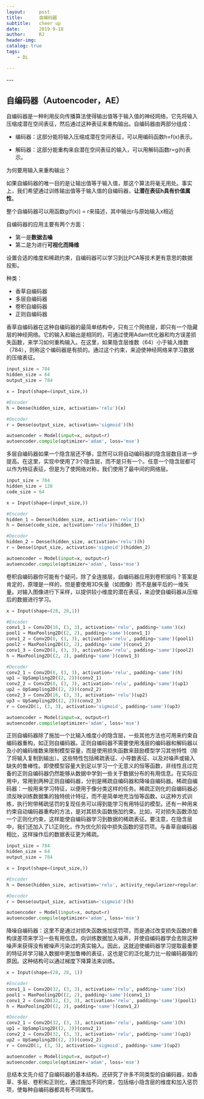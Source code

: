 ```yaml
---
layout:     post
title:      自编码器
subtitle:   cheer up
date:       2019-9-18
author:     RJ
header-img: 
catalog: true
tags:
    - DL

---
```

<p id = "build"></p>
---



## 自编码器（Autoencoder，AE）
自编码器是一种利用反向传播算法使得输出值等于输入值的神经网络，它先将输入压缩成潜在空间表征，然后通过这种表征来重构输出。自编码器由两部分组成：

- 编码器：这部分能将输入压缩成潜在空间表征，可以用编码函数h=f(x)表示。

- 解码器：这部分能重构来自潜在空间表征的输入，可以用解码函数r=g(h)表示。

为何要用输入来重构输出？

如果自编码器的唯一目的是让输出值等于输入值，那这个算法将毫无用处。事实上，我们希望通过训练输出值等于输入值的自编码器，**让潜在表征h具有价值属性**。

整个自编码器可以用函数g(f(x)) = r来描述，其中输出r与原始输入x相近

自编码器的应用主要有两个方面：
- 第一是**数据去噪**
- 第二是为进行**可视化而降维**

设置合适的维度和稀疏约束，自编码器可以学习到比PCA等技术更有意思的数据投影。

种类：
- 香草自编码器
- 多层自编码器
- 卷积自编码器
- 正则自编码器


香草自编码器在这种自编码器的最简单结构中，只有三个网络层，即只有一个隐藏层的神经网络。它的输入和输出是相同的，可通过使用Adam优化器和均方误差损失函数，来学习如何重构输入。在这里，如果隐含层维数（64）小于输入维数（784），则称这个编码器是有损的。通过这个约束，来迫使神经网络来学习数据的压缩表征。

```python
input_size = 784
hidden_size = 64
output_size = 784

x = Input(shape=(input_size,))

#Encoder
h = Dense(hidden_size, activation='relu')(x)

#Decoder
r = Dense(output_size, activation='sigmoid')(h)

autoencoder = Model(input=x, output=r)
autoencoder.compile(optimizer='adam', loss='mse')
```

多层自编码器如果一个隐含层还不够，显然可以将自动编码器的隐含层数目进一步提高。在这里，实现中使用了3个隐含层，而不是只有一个。任意一个隐含层都可以作为特征表征，但是为了使网络对称，我们使用了最中间的网络层。
```python
input_size = 784
hidden_size = 128
code_size = 64

x = Input(shape=(input_size,))

#Encoder
hidden_1 = Dense(hidden_size, activation='relu')(x)
h = Dense(code_size, activation='relu')(hidden_1)

#Decoder
hidden_2 = Dense(hidden_size, activation='relu')(h)
r = Dense(input_size, activation='sigmoid')(hidden_2)

autoencoder = Model(input=x, output=r)
autoencoder.compile(optimizer='adam', loss='mse')
```

卷积自编码器你可能有个疑问，除了全连接层，自编码器应用到卷积层吗？答案是肯定的，原理是一样的，但是要使用3D矢量（如图像）而不是展平后的一维矢量。对输入图像进行下采样，以提供较小维度的潜在表征，来迫使自编码器从压缩后的数据进行学习。
```python
x = Input(shape=(28, 28,1)) 

#Encoder
conv1_1 = Conv2D(16, (3, 3), activation='relu', padding='same')(x)
pool1 = MaxPooling2D((2, 2), padding='same')(conv1_1)
conv1_2 = Conv2D(8, (3, 3), activation='relu', padding='same')(pool1)
pool2 = MaxPooling2D((2, 2), padding='same')(conv1_2)
conv1_3 = Conv2D(8, (3, 3), activation='relu', padding='same')(pool2)
h = MaxPooling2D((2, 2), padding='same')(conv1_3)

#Decoder
conv2_1 = Conv2D(8, (3, 3), activation='relu', padding='same')(h)
up1 = UpSampling2D((2, 2))(conv2_1)
conv2_2 = Conv2D(8, (3, 3), activation='relu', padding='same')(up1)
up2 = UpSampling2D((2, 2))(conv2_2)
conv2_3 = Conv2D(16, (3, 3), activation='relu')(up2)
up3 = UpSampling2D((2, 2))(conv2_3)
r = Conv2D(1, (3, 3), activation='sigmoid', padding='same')(up3)

autoencoder = Model(input=x, output=r)
autoencoder.compile(optimizer='adam', loss='mse')
```

正则自编码器除了施加一个比输入维度小的隐含层，一些其他方法也可用来约束自编码器重构，如正则自编码器。正则自编码器不需要使用浅层的编码器和解码器以及小的编码维数来限制模型容量，而是使用损失函数来鼓励模型学习其他特性（除了将输入复制到输出）。这些特性包括稀疏表征、小导数表征、以及对噪声或输入缺失的鲁棒性。即使模型容量大到足以学习一个无意义的恒等函数，非线性且过完备的正则自编码器仍然能够从数据中学到一些关于数据分布的有用信息。在实际应用中，常用到两种正则自编码器，分别是稀疏自编码器和降噪自编码器。稀疏自编码器：一般用来学习特征，以便用于像分类这样的任务。稀疏正则化的自编码器必须反映训练数据集的独特统计特征，而不是简单地充当恒等函数。以这种方式训练，执行附带稀疏惩罚的复现任务可以得到能学习有用特征的模型。还有一种用来约束自动编码器重构的方法，是对其损失函数施加约束。比如，可对损失函数添加一个正则化约束，这样能使自编码器学习到数据的稀疏表征。要注意，在隐含层中，我们还加入了L1正则化，作为优化阶段中损失函数的惩罚项。与香草自编码器相比，这样操作后的数据表征更为稀疏。
```python
input_size = 784
hidden_size = 64
output_size = 784

x = Input(shape=(input_size,))

#Encoder
h = Dense(hidden_size, activation='relu', activity_regularizer=regularizers.l1(10e-5))(x)

#Decoder
r = Dense(output_size, activation='sigmoid')(h)

autoencoder = Model(input=x, output=r)
autoencoder.compile(optimizer='adam', loss='mse')
```

降噪自编码器：这里不是通过对损失函数施加惩罚项，而是通过改变损失函数的重构误差项来学习一些有用信息。向训练数据加入噪声，并使自编码器学会去除这种噪声来获得没有被噪声污染过的真实输入。因此，这就迫使编码器学习提取最重要的特征并学习输入数据中更加鲁棒的表征，这也是它的泛化能力比一般编码器强的原因。这种结构可以通过梯度下降算法来训练。
```python
x = Input(shape=(28, 28, 1))

#Encoder
conv1_1 = Conv2D(32, (3, 3), activation='relu', padding='same')(x)
pool1 = MaxPooling2D((2, 2), padding='same')(conv1_1)
conv1_2 = Conv2D(32, (3, 3), activation='relu', padding='same')(pool1)
h = MaxPooling2D((2, 2), padding='same')(conv1_2)

#Decoder
conv2_1 = Conv2D(32, (3, 3), activation='relu', padding='same')(h)
up1 = UpSampling2D((2, 2))(conv2_1)
conv2_2 = Conv2D(32, (3, 3), activation='relu', padding='same')(up1)
up2 = UpSampling2D((2, 2))(conv2_2)
r = Conv2D(1, (3, 3), activation='sigmoid', padding='same')(up2)

autoencoder = Model(input=x, output=r)
autoencoder.compile(optimizer='adam', loss='mse')
```
总结本文先介绍了自编码器的基本结构，还研究了许多不同类型的自编码器，如香草、多层、卷积和正则化，通过施加不同约束，包括缩小隐含层的维度和加入惩罚项，使每种自编码器都具有不同属性。